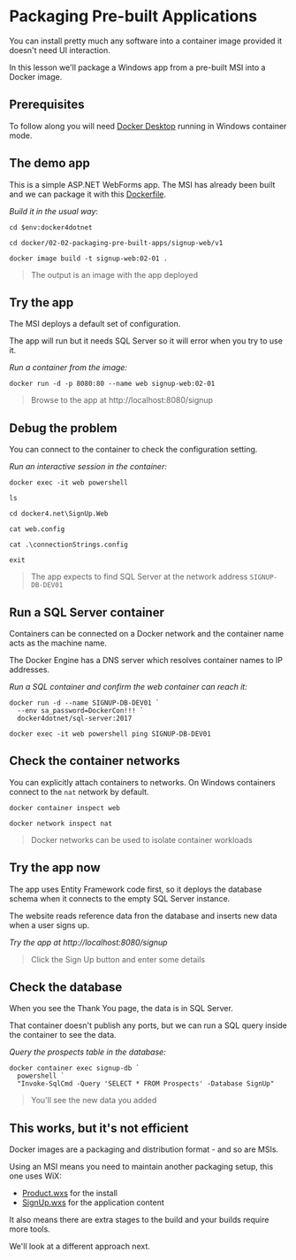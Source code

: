 # Packaging Pre-built Applications

You can install pretty much any software into a container image provided it doesn't need UI interaction.

In this lesson we'll package a Windows app from a pre-built MSI into a Docker image.


## Prerequisites

To follow along you will need [Docker Desktop](https://www.docker.com/products/docker-desktop) running in Windows container mode.


## The demo app

This is a simple ASP.NET WebForms app. The MSI has already been built and we can package it with this [Dockerfile](../../docker/02-02-packaging-pre-built-apps/signup-web/v1/Dockerfile).

_Build it in the usual way_:

```
cd $env:docker4dotnet

cd docker/02-02-packaging-pre-built-apps/signup-web/v1

docker image build -t signup-web:02-01 .
```

> The output is an image with the app deployed


## Try the app

The MSI deploys a default set of configuration. 

The app will run but it needs SQL Server so it will error when you try to use it.

_Run a container from the image:_

```
docker run -d -p 8080:80 --name web signup-web:02-01
```

> Browse to the app at http://localhost:8080/signup


## Debug the problem

You can connect to the container to check the configuration setting.

_Run an interactive session in the container:_


```
docker exec -it web powershell

ls

cd docker4.net\SignUp.Web

cat web.config

cat .\connectionStrings.config

exit
```

> The app expects to find SQL Server at the network address `SIGNUP-DB-DEV01`


## Run a SQL Server container

Containers can be connected on a Docker network and the container name acts as the machine name.

The Docker Engine has a DNS server which resolves container names to IP addresses.

_Run a SQL container and confirm the web container can reach it:_

```
docker run -d --name SIGNUP-DB-DEV01 `
  --env sa_password=DockerCon!!! `
  docker4dotnet/sql-server:2017

docker exec -it web powershell ping SIGNUP-DB-DEV01
```

## Check the container networks

You can explicitly attach containers to networks. On Windows containers connect to the `nat` network by default.

```
docker container inspect web

docker network inspect nat
```

> Docker networks can be used to isolate container workloads


## Try the app now

The app uses Entity Framework code first, so it deploys the database schema when it connects to the empty SQL Server instance. 

The website reads reference data fron the database and inserts new data when a user signs up.

_Try the app at http://localhost:8080/signup_

> Click the Sign Up button and enter some details


## Check the database

When you see the Thank You page, the data is in SQL Server.

That container doesn't publish any ports, but we can run a SQL query inside the container to see the data.

_Query the prospects table in the database:_

```
docker container exec signup-db `
  powershell `
  "Invoke-SqlCmd -Query 'SELECT * FROM Prospects' -Database SignUp"
```

> You'll see the new data you added


## This works, but it's not efficient

Docker images are a packaging and distribution format - and so are MSIs. 

Using an MSI means you need to maintain another packaging setup, this one uses WiX:

- [Product.wxs](../../src/SignUp.Web.Installer/Product.wxs) for the install
- [SignUp.wxs](../../src/SignUp.Web.Installer/SignUp.wxs) for the application content

It also means there are extra stages to the build and your builds require more tools.

We'll look at a different approach next.